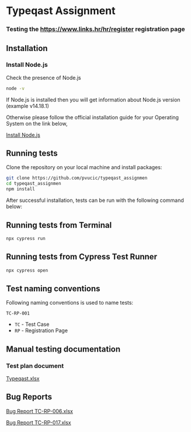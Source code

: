 # Typeqast Assignment
### Testing the https://www.links.hr/hr/register registration page

## Installation
### Install Node.js

Check the presence of Node.js

```bash
node -v
```
If Node.js is installed then you will get information about Node.js version (example v14.18.1)

Otherwise please follow the official installation guide for your Operating System on the link below,

[Install Node.js](https://nodejs.org/en/download/)


## Running tests

Clone the repository on your local machine and install packages:

```bash
git clone https://github.com/pvucic/typeqast_assignmen
cd typeqast_assignmen
npm install
```

After successful installation, tests can be run with the following command below:


## Running tests from Terminal

```bash
npx cypress run
```


## Running tests from Cypress Test Runner

```bash
npx cypress open
```


## Test naming conventions

Following naming conventions is used to name tests:

`TC-RP-001`

- `TC` - Test Case
- `RP` - Registration Page


## Manual testing documentation
### Test plan document

[Typeqast.xlsx](https://github.com/pvucic/typeqast_assignment/files/8249070/Typeqast.xlsx)


## Bug Reports

[Bug Report TC-RP-006.xlsx](https://github.com/pvucic/typeqast_assignment/files/8249072/Bug.Report.TC-RP-006.xlsx)

[Bug Report TC-RP-017.xlsx](https://github.com/pvucic/typeqast_assignment/files/8249073/Bug.Report.TC-RP-017.xlsx)

